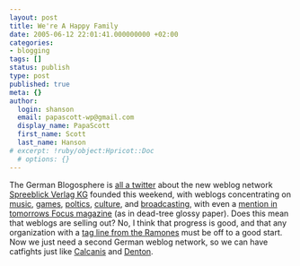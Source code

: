 ```yaml
---
layout: post
title: We're A Happy Family
date: 2005-06-12 22:01:41.000000000 +02:00
categories:
- blogging
tags: []
status: publish
type: post
published: true
meta: {}
author:
  login: shanson
  email: papascott-wp@gmail.com
  display_name: PapaScott
  first_name: Scott
  last_name: Hanson
# excerpt: !ruby/object:Hpricot::Doc
  # options: {}
---
```

<p>The German Blogosphere is <a href="http://blogg.de/search.php?search=spreeblick+verlag">all a twitter</a> about the new weblog network <a href="http://www.spreeblick.com/2005/06/11/spreeblick-verlag-kg-gegrundet/" title="Spreeblick Verlag KG gegrundet">Spreeblick Verlag KG</a> founded this weekend, with weblogs concentrating on <a href="http://www.trashkurs.de/">music</a>, <a href="http://d-frag.de/">games</a>, <a href="http://www.lautgeben.de/">poltics</a>, <a href="http://www.antifreeze.de/">culture</a>, and <a href="http://www.zoomo.de/">broadcasting</a>, with even a <a href="http://focus.msn.de/magazin/magazin/heft24?page=7" title="Rebellen mit gutem Grund Heft 24 Focus Magazin Magazin & TV FOCUS Online in Kooperation mit MSN">mention in tomorrows Focus magazine</a> (as in dead-tree glossy paper).  Does this mean that weblogs are selling out? No, I think that progress is good, and that any organization with a <a href="http://www.suburbias.com/punk/ramones/ly/ramlyhappy.htm" title="We're A Happy Family">tag line from the Ramones</a> must be off to a good start. Now we just need a second German weblog network, so we can have catfights just like <a href="http://calacanis.weblogsinc.com/" title="The Jason Calacanis Weblog - calacanis.weblogsinc.com">Calcanis</a> and <a href="http://www.nickdenton.org/" title="Nick Denton">Denton</a>.</p>
